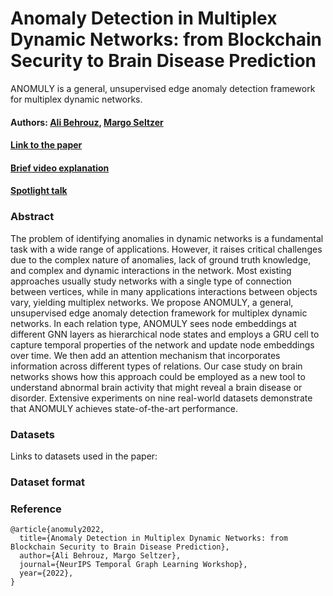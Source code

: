 # Anomaly Detection in Multiplex Dynamic Networks: from Blockchain Security to Brain Disease Prediction 
ANOMULY is a general, unsupervised edge anomaly detection framework for multiplex dynamic networks.



#### Authors: [Ali Behrouz](https://abehrouz.github.io/), [Margo Seltzer](https://www.seltzer.com/margo/)
#### [Link to the paper](https://openreview.net/forum?id=UDGZDfwmay)
#### [Brief video explanation]()
#### [Spotlight talk]()





### Abstract
The problem of identifying anomalies in dynamic networks is a fundamental task with a wide range of applications. However, it raises critical challenges due to the complex nature of anomalies,  lack of ground truth knowledge, and complex and dynamic interactions in the network. Most existing approaches usually study networks with a single type of connection between vertices, while in many applications interactions between objects vary, yielding multiplex networks. We propose ANOMULY, a general, unsupervised edge anomaly detection framework for multiplex dynamic networks. In each relation type, ANOMULY sees node embeddings at different GNN layers as hierarchical node states and employs a GRU cell to capture temporal properties of the network and update node embeddings over time. We then add an attention mechanism that incorporates information across different types of relations. Our case study on brain networks shows how this approach could be employed as a new tool to understand abnormal brain activity that might reveal a brain disease or disorder. Extensive experiments on nine real-world datasets demonstrate that ANOMULY achieves state-of-the-art performance.



### Datasets
Links to datasets used in the paper:




### Dataset format





### Reference

```
@article{anomuly2022,
  title={Anomaly Detection in Multiplex Dynamic Networks: from Blockchain Security to Brain Disease Prediction},
  author={Ali Behrouz, Margo Seltzer},
  journal={NeurIPS Temporal Graph Learning Workshop},
  year={2022},
}
```
